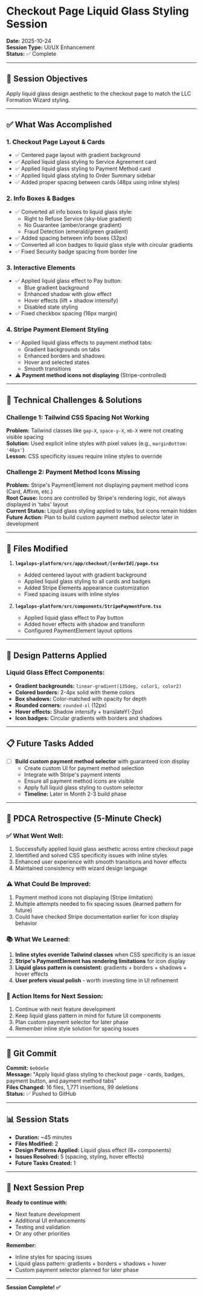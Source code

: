 # Checkout Page Liquid Glass Styling Session

**Date:** 2025-10-24  
**Session Type:** UI/UX Enhancement  
**Status:** ✅ Complete

---

## 🎯 Session Objectives

Apply liquid glass design aesthetic to the checkout page to match the LLC Formation Wizard styling.

---

## ✅ What Was Accomplished

### 1. **Checkout Page Layout & Cards**
- ✅ Centered page layout with gradient background
- ✅ Applied liquid glass styling to Service Agreement card
- ✅ Applied liquid glass styling to Payment Method card
- ✅ Applied liquid glass styling to Order Summary sidebar
- ✅ Added proper spacing between cards (48px using inline styles)

### 2. **Info Boxes & Badges**
- ✅ Converted all info boxes to liquid glass style:
  - Right to Refuse Service (sky-blue gradient)
  - No Guarantee (amber/orange gradient)
  - Fraud Detection (emerald/green gradient)
- ✅ Added spacing between info boxes (32px)
- ✅ Converted all icon badges to liquid glass style with circular gradients
- ✅ Fixed Security badge spacing from border line

### 3. **Interactive Elements**
- ✅ Applied liquid glass effect to Pay button:
  - Blue gradient background
  - Enhanced shadow with glow effect
  - Hover effects (lift + shadow intensify)
  - Disabled state styling
- ✅ Fixed checkbox spacing (16px margin)

### 4. **Stripe Payment Element Styling**
- ✅ Applied liquid glass effects to payment method tabs:
  - Gradient backgrounds on tabs
  - Enhanced borders and shadows
  - Hover and selected states
  - Smooth transitions
- ⚠️ **Payment method icons not displaying** (Stripe-controlled)

---

## 🔧 Technical Challenges & Solutions

### Challenge 1: Tailwind CSS Spacing Not Working
**Problem:** Tailwind classes like `gap-X`, `space-y-X`, `mb-X` were not creating visible spacing  
**Solution:** Used explicit inline styles with pixel values (e.g., `marginBottom: '48px'`)  
**Lesson:** CSS specificity issues require inline styles to override

### Challenge 2: Payment Method Icons Missing
**Problem:** Stripe's PaymentElement not displaying payment method icons (Card, Affirm, etc.)  
**Root Cause:** Icons are controlled by Stripe's rendering logic, not always displayed in 'tabs' layout  
**Current Status:** Liquid glass styling applied to tabs, but icons remain hidden  
**Future Action:** Plan to build custom payment method selector later in development

---

## 📁 Files Modified

1. **`legalops-platform/src/app/checkout/[orderId]/page.tsx`**
   - Added centered layout with gradient background
   - Applied liquid glass styling to all cards and badges
   - Added Stripe Elements appearance customization
   - Fixed spacing issues with inline styles

2. **`legalops-platform/src/components/StripePaymentForm.tsx`**
   - Applied liquid glass effect to Pay button
   - Added hover effects with shadow and transform
   - Configured PaymentElement layout options

---

## 🎨 Design Patterns Applied

### Liquid Glass Effect Components:
- **Gradient backgrounds:** `linear-gradient(135deg, color1, color2)`
- **Colored borders:** 2-4px solid with theme colors
- **Box shadows:** Color-matched with opacity for depth
- **Rounded corners:** `rounded-xl` (12px)
- **Hover effects:** Shadow intensify + translateY(-2px)
- **Icon badges:** Circular gradients with borders and shadows

---

## 📋 Future Tasks Added

- [ ] **Build custom payment method selector** with guaranteed icon display
  - Create custom UI for payment method selection
  - Integrate with Stripe's payment intents
  - Ensure all payment method icons are visible
  - Apply full liquid glass styling to custom selector
  - **Timeline:** Later in Month 2-3 build phase

---

## 🔄 PDCA Retrospective (5-Minute Check)

### ✅ What Went Well:
1. Successfully applied liquid glass aesthetic across entire checkout page
2. Identified and solved CSS specificity issues with inline styles
3. Enhanced user experience with smooth transitions and hover effects
4. Maintained consistency with wizard design language

### ⚠️ What Could Be Improved:
1. Payment method icons not displaying (Stripe limitation)
2. Multiple attempts needed to fix spacing issues (learned pattern for future)
3. Could have checked Stripe documentation earlier for icon display behavior

### 📚 What We Learned:
1. **Inline styles override Tailwind classes** when CSS specificity is an issue
2. **Stripe's PaymentElement has rendering limitations** for icon display
3. **Liquid glass pattern is consistent:** gradients + borders + shadows + hover effects
4. **User prefers visual polish** - worth investing time in UI refinement

### 🎯 Action Items for Next Session:
1. Continue with next feature development
2. Keep liquid glass pattern in mind for future UI components
3. Plan custom payment selector for later phase
4. Remember inline style solution for spacing issues

---

## 💾 Git Commit

**Commit:** `6e0de5e`  
**Message:** "Apply liquid glass styling to checkout page - cards, badges, payment button, and payment method tabs"  
**Files Changed:** 16 files, 1,771 insertions, 99 deletions  
**Status:** ✅ Pushed to GitHub

---

## 📊 Session Stats

- **Duration:** ~45 minutes
- **Files Modified:** 2
- **Design Patterns Applied:** Liquid glass effect (8+ components)
- **Issues Resolved:** 5 (spacing, styling, hover effects)
- **Future Tasks Created:** 1

---

## 🚀 Next Session Prep

**Ready to continue with:**
- Next feature development
- Additional UI enhancements
- Testing and validation
- Or any other priorities

**Remember:**
- Inline styles for spacing issues
- Liquid glass pattern: gradients + borders + shadows + hover
- Custom payment selector planned for later phase

---

**Session Complete! ✅**

